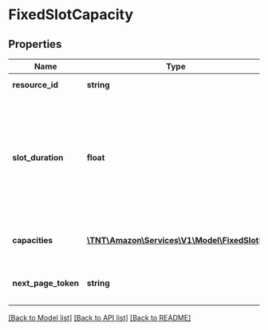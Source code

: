 # FixedSlotCapacity

## Properties
Name | Type | Description | Notes
------------ | ------------- | ------------- | -------------
**resource_id** | **string** | Resource Identifier. | [optional] 
**slot_duration** | **float** | The duration of each slot which is returned. This value will be a multiple of 5 and fall in the following range: 5 &lt;&#x3D; &#x60;slotDuration&#x60; &lt;&#x3D; 360. | [optional] 
**capacities** | [**\TNT\Amazon\Services\V1\Model\FixedSlot[]**](FixedSlot.md) | Array of capacity slots in fixed slot format. | [optional] 
**next_page_token** | **string** | Next page token, if there are more pages. | [optional] 

[[Back to Model list]](../README.md#documentation-for-models) [[Back to API list]](../README.md#documentation-for-api-endpoints) [[Back to README]](../README.md)


